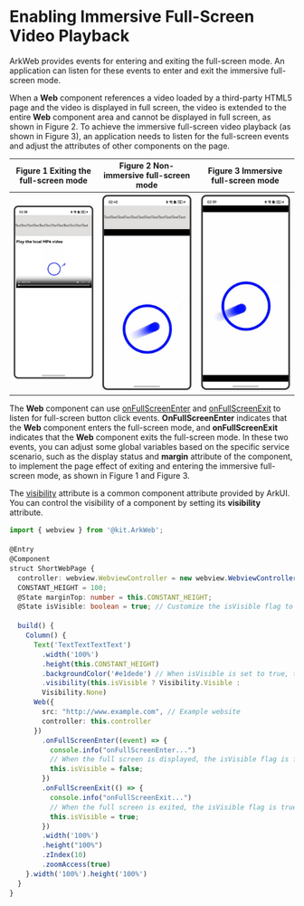 # Enabling Immersive Full-Screen Video Playback
<!--Kit: ArkWeb-->
<!--Subsystem: Web-->
<!--Owner: @GrowUpEveryday-->
<!--Designer: @qiu-gongkai-->
<!--Tester: @ghiker-->
<!--Adviser: @HelloShuo-->

ArkWeb provides events for entering and exiting the full-screen mode. An application can listen for these events to enter and exit the immersive full-screen mode.

When a **Web** component references a video loaded by a third-party HTML5 page and the video is displayed in full screen, the video is extended to the entire **Web** component area and cannot be displayed in full screen, as shown in Figure 2. To achieve the immersive full-screen video playback (as shown in Figure 3), an application needs to listen for the full-screen events and adjust the attributes of other components on the page.


| Figure 1 Exiting the full-screen mode| Figure 2 Non-immersive full-screen mode| Figure 3 Immersive full-screen mode|
| :--------------------------------------------: | :---------------------------------------------: | :---------------------------------------------: |
| ![web_fullscreen1](figures/web_fullscreen1.png)| ![web_fullscreen2](figures/web_fullscreen2.png) | ![web_fullscreen3](figures/web_fullscreen3.png) |

The **Web** component can use [onFullScreenEnter](../reference/apis-arkweb/arkts-basic-components-web-events.md#onfullscreenenter9) and [onFullScreenExit](../reference/apis-arkweb/arkts-basic-components-web-events.md#onfullscreenexit9) to listen for full-screen button click events. **OnFullScreenEnter** indicates that the **Web** component enters the full-screen mode, and **onFullScreenExit** indicates that the **Web** component exits the full-screen mode. In these two events, you can adjust some global variables based on the specific service scenario, such as the display status and **margin** attribute of the component, to implement the page effect of exiting and entering the immersive full-screen mode, as shown in Figure 1 and Figure 3.

The [visibility](../reference/apis-arkui/arkui-ts/ts-universal-attributes-visibility.md) attribute is a common component attribute provided by ArkUI. You can control the visibility of a component by setting its **visibility** attribute.


```ts
import { webview } from '@kit.ArkWeb';

@Entry
@Component
struct ShortWebPage {
  controller: webview.WebviewController = new webview.WebviewController()
  CONSTANT_HEIGHT = 100;
  @State marginTop: number = this.CONSTANT_HEIGHT;
  @State isVisible: boolean = true; // Customize the isVisible flag to determine whether to display the component.

  build() {
    Column() {
      Text('TextTextTextText')
        .width('100%')
        .height(this.CONSTANT_HEIGHT)
        .backgroundColor('#e1dede') // When isVisible is set to true, the component is visible. Otherwise, the component is invisible, not involved in layout, and no placeholder is used for it.
        .visibility(this.isVisible ? Visibility.Visible :
        Visibility.None)
      Web({
        src: "http://www.example.com", // Example website
        controller: this.controller
      })
        .onFullScreenEnter((event) => {
          console.info("onFullScreenEnter...")
          // When the full screen is displayed, the isVisible flag is false, the component is invisible, not involved in layout, and no placeholder is used for it.
          this.isVisible = false;
        })
        .onFullScreenExit(() => {
          console.info("onFullScreenExit...")
          // When the full screen is exited, the isVisible flag is true, and the component is visible.
          this.isVisible = true;
        })
        .width('100%')
        .height("100%")
        .zIndex(10)
        .zoomAccess(true)
    }.width('100%').height('100%')
  }
}
```
